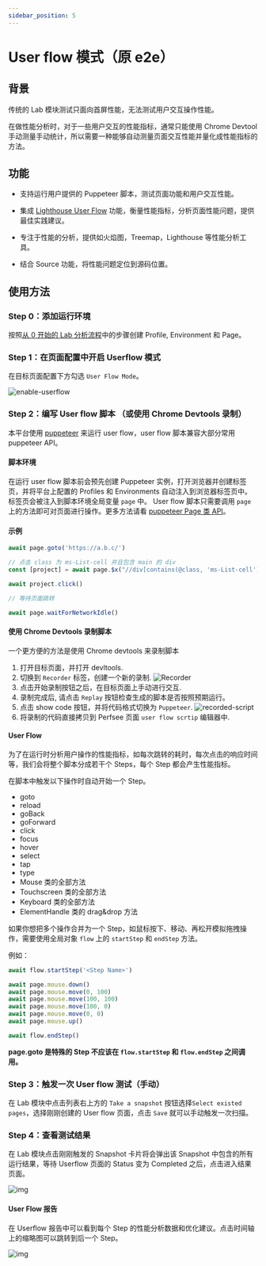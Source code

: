 ```yaml
---
sidebar_position: 5
---
```


# User flow 模式（原 e2e）

## 背景

传统的 Lab 模块测试只面向首屏性能，无法测试用户交互操作性能。

在做性能分析时，对于一些用户交互的性能指标，通常只能使用 Chrome Devtool 手动测量手动统计，所以需要一种能够自动测量页面交互性能并量化成性能指标的方法。

## 功能

- 支持运行用户提供的 Puppeteer 脚本，测试页面功能和用户交互性能。

- 集成 [Lighthouse User Flow](https://web.dev/lighthouse-user-flows/) 功能，衡量性能指标，分析页面性能问题，提供最佳实践建议。
- 专注于性能的分析，提供如火焰图，Treemap，Lighthouse 等性能分析工具。
- 结合 Source 功能，将性能问题定位到源码位置。

## 使用方法

### Step 0：添加运行环境

按照[从 0 开始的 Lab 分析流程](./get-started)中的步骤创建 Profile, Environment 和 Page。

### Step 1：在页面配置中开启 Userflow 模式

在目标页面配置下方勾选 `User Flow Mode`。

![enable-userflow](/settings/enable-userflow.png)

### Step 2：编写 User flow 脚本 （或使用 Chrome Devtools 录制）

本平台使用 [puppeteer](https://github.com/puppeteer/puppeteer) 来运行 user flow，user flow 脚本兼容大部分常用 puppeteer API。

#### 脚本环境

在运行 user flow 脚本前会预先创建 Puppeteer 实例，打开浏览器并创建标签页，并将平台上配置的 Profiles 和 Environments 自动注入到浏览器标签页中。标签页会被注入到脚本环境全局变量 `page` 中。 User flow 脚本只需要调用 `page` 上的方法即可对页面进行操作。更多方法请看 [puppeteer Page 类 API](https://pptr.dev/api/puppeteer.page)。

#### 示例

```javascript
await page.goto('https://a.b.c/')

// 点击 class 为 ms-List-cell 并且包含 main 的 div
const [project] = await page.$x("//div[contains(@class, 'ms-List-cell') and contains(., 'main')]")

await project.click()

// 等待页面跳转

await page.waitForNetworkIdle()
```

#### 使用 Chrome Devtools 录制脚本

一个更方便的方法是使用 Chrome devtools 来录制脚本

1. 打开目标页面，并打开 devltools.
2. 切换到 `Recorder` 标签，创建一个新的录制.
   ![Recorder](/lab/chrome-recorder.png)
3. 点击开始录制按钮之后，在目标页面上手动进行交互.
4. 录制完成后, 请点击 `Replay` 按钮检查生成的脚本是否按照预期运行。
5. 点击 show code 按钮，并将代码格式切换为 `Puppeteer`.
   ![recorded-script](/lab/recorded-script.png)
6. 将录制的代码直接拷贝到 Perfsee 页面 `user flow scrtip` 编辑器中.

#### User Flow

为了在运行时分析用户操作的性能指标，如每次跳转的耗时，每次点击的响应时间等，我们会将整个脚本分成若干个 Steps，每个 Step 都会产生性能指标。

在脚本中触发以下操作时自动开始一个 Step。

- goto
- reload
- goBack
- goForward
- click
- focus
- hover
- select
- tap
- type
- Mouse 类的全部方法
- Touchscreen 类的全部方法
- Keyboard 类的全部方法
- ElementHandle 类的 drag&drop 方法

如果你想把多个操作合并为一个 Step，如鼠标按下、移动、再松开模拟拖拽操作，需要使用全局对象 `flow` 上的 `startStep` 和 `endStep` 方法。

例如：

```javascript
await flow.startStep('<Step Name>')

await page.mouse.down()
await page.mouse.move(0, 100)
await page.mouse.move(100, 100)
await page.mouse.move(100, 0)
await page.mouse.move(0, 0)
await page.mouse.up()

await flow.endStep()
```

**page.goto 是特殊的 Step 不应该在 `flow.startStep` 和 `flow.endStep` 之间调用。**

### Step 3：触发一次 User flow 测试（手动）

在 Lab 模块中点击列表右上方的 `Take a snapshot` 按钮选择`Select existed pages`，选择刚刚创建的 User flow 页面，点击 `Save` 就可以手动触发一次扫描。

### Step 4：查看测试结果

在 Lab 模块点击刚刚触发的 Snapshot 卡片将会弹出该 Snapshot 中包含的所有运行结果，等待 Userflow 页面的 Status 变为 Completed 之后，点击进入结果页面。

![img](/lab/e2e-take-snapshot-detail.png)

#### User Flow 报告

在 Userflow 报告中可以看到每个 Step 的性能分析数据和优化建议。点击时间轴上的缩略图可以跳转到后一个 Step。

![img](/lab/e2e-report-userflow.png)

